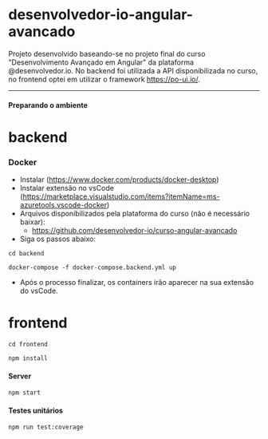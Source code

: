 # desenvolvedor-io-angular-avancado
Projeto desenvolvido baseando-se no projeto final do curso "Desenvolvimento Avançado em Angular" da plataforma @desenvolvedor.io.
No backend foi utilizada a API disponibilizada no curso, no frontend optei em utilizar o framework https://po-ui.io/.

---

#### Preparando o ambiente

# backend
### Docker
- Instalar (https://www.docker.com/products/docker-desktop)
- Instalar extensão no vsCode (https://marketplace.visualstudio.com/items?itemName=ms-azuretools.vscode-docker)
- Arquivos disponibilizados pela plataforma do curso (não é necessário baixar):
  - https://github.com/desenvolvedor-io/curso-angular-avancado
- Siga os passos abaixo:

`
cd backend
`

`
docker-compose -f docker-compose.backend.yml up
`
- Após o processo finalizar, os containers irão aparecer na sua extensão do vsCode.

# frontend
`
cd frontend
`

`
npm install
`

#### Server
`
npm start
`

#### Testes unitários
`
npm run test:coverage
`
